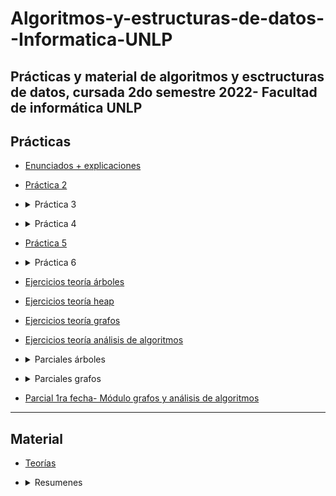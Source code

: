 # Algoritmos-y-estructuras-de-datos--Informatica-UNLP
Prácticas y material de algoritmos y esctructuras de datos, cursada 2do semestre 2022- Facultad de informática UNLP
----------
## Prácticas ##
* [Enunciados + explicaciones](https://github.com/ssofiaavila/Algoritmos-y-estructuras-de-datos--Informatica-UNLP/tree/main/Pr%C3%A1cticas/Enunciados%20%2B%20explicaciones)
* [Práctica 2](https://github.com/ssofiaavila/Algoritmos-y-estructuras-de-datos--Informatica-UNLP/tree/main/Pr%C3%A1cticas/Ejercicios/demo/src/main/java/ayed/practica2)
* <details>
  <summary> Práctica 3 </summary> 
  
  * [Tests](https://github.com/ssofiaavila/Algoritmos-y-estructuras-de-datos--Informatica-UNLP/tree/main/Pr%C3%A1cticas/Ejercicios/demo/src/main/java/ayed/practica3)
  * [Código](https://github.com/ssofiaavila/Algoritmos-y-estructuras-de-datos--Informatica-UNLP/tree/main/Pr%C3%A1cticas/Ejercicios/demo/src/main/java/ayed/tp03)
</details>

* <details>
  <summary> Práctica 4 </summary>
  
  * [Código](https://github.com/ssofiaavila/Algoritmos-y-estructuras-de-datos--Informatica-UNLP/tree/main/Pr%C3%A1cticas/Ejercicios/demo/src/main/java/ayed/tp04)
  * [Tests](https://github.com/ssofiaavila/Algoritmos-y-estructuras-de-datos--Informatica-UNLP/tree/main/Pr%C3%A1cticas/Ejercicios/demo/src/main/java/ayed/practica4)
</details>

* [Práctica 5](https://github.com/ssofiaavila/Algoritmos-y-estructuras-de-datos--Informatica-UNLP/blob/main/Pr%C3%A1cticas/Pra%CC%81ctica%205.pdf)
* <details>
  <summary> Práctica 6 </summary>
  
  * [Ejercicios teóricos](https://github.com/ssofiaavila/Algoritmos-y-estructuras-de-datos--Informatica-UNLP/blob/main/Pr%C3%A1cticas/Pra%CC%81ctica%206%2C%20parte%20te%C3%B3rica.pdf)
  * [Ejercicios prácticos](https://github.com/ssofiaavila/Algoritmos-y-estructuras-de-datos--Informatica-UNLP/tree/main/Pr%C3%A1cticas/Pr%C3%A1cticas(c%C3%B3digo)/demo/src/main/java/ayed/tp06)
</details>

* [Ejercicios teoría árboles](https://github.com/ssofiaavila/Algoritmos-y-estructuras-de-datos--Informatica-UNLP/blob/main/Pr%C3%A1cticas/Pr%C3%A1ctica%20te%C3%B3rica%20de%20%C3%A1rboles%2C%20resoluci%C3%B3n.pdf)
* [Ejercicios teoría heap](https://github.com/ssofiaavila/Algoritmos-y-estructuras-de-datos--Informatica-UNLP/blob/main/Pr%C3%A1cticas/Pr%C3%A1ctica%20te%C3%B3rica%20de%20heap%2C%20resoluci%C3%B3n.pdf)
* [Ejercicios teoría grafos](https://github.com/ssofiaavila/Algoritmos-y-estructuras-de-datos--Informatica-UNLP/blob/main/Pr%C3%A1cticas/Pr%C3%A1ctica%20te%C3%B3rica%20de%20grafos%2C%20resoluci%C3%B3n.pdf)
* [Ejercicios teoría análisis de algoritmos](https://github.com/ssofiaavila/Algoritmos-y-estructuras-de-datos--Informatica-UNLP/blob/main/Pr%C3%A1cticas/Pr%C3%A1ctica%20te%C3%B3rica%20de%20an%C3%A1lisis%20de%20algoritmos.pdf)
* <details>
  <summary> Parciales árboles </summary>
  
  * [Enunciados](https://github.com/ssofiaavila/Algoritmos-y-estructuras-de-datos--Informatica-UNLP/blob/main/Parciales/Enunciados%20m%C3%B3dulo%201-%20pr%C3%A1ctica.pdf)
  * [Resoluciones](https://github.com/ssofiaavila/Algoritmos-y-estructuras-de-datos--Informatica-UNLP/tree/main/Pr%C3%A1cticas/Ejercicios/demo/src/main/java/ayed/parcialesArboles)
  * [Parcial árboles 15/10 primera fecha](https://github.com/ssofiaavila/Algoritmos-y-estructuras-de-datos--Informatica-UNLP/tree/main/Pr%C3%A1cticas/Ejercicios/demo/src/main/java/ayed/parcial1Arboles)
 
 </details>
 
* <details>
  <summary> Parciales grafos </summary>
  
  * [Enunciados](https://github.com/ssofiaavila/Algoritmos-y-estructuras-de-datos--Informatica-UNLP/blob/main/Parciales/Enunciados%20pr%C3%A1ctico%2C%20grafos.pdf)
  * [Resoluciones](https://github.com/ssofiaavila/Algoritmos-y-estructuras-de-datos--Informatica-UNLP/tree/main/Pr%C3%A1cticas/Pr%C3%A1cticas(c%C3%B3digo)/demo/src/main/java/ayed/parcialesGrafos)
  </details>
* [Parcial 1ra fecha- Módulo grafos y análisis de algoritmos](https://github.com/ssofiaavila/Algoritmos-y-estructuras-de-datos--Informatica-UNLP/blob/main/Parciales/AYED%201ra%20fecha%202022-%20M%C3%B3dulo%202%20y%203.pdf)
----- 
## Material ##
* [Teorías](https://github.com/ssofiaavila/Algoritmos-y-estructuras-de-datos--Informatica-UNLP/tree/main/Teor%C3%ADas)
* <details>
  <summary> Resumenes </summary> 
  
  * [Árboles y heap](https://github.com/ssofiaavila/Algoritmos-y-estructuras-de-datos--Informatica-UNLP/blob/main/Apuntes%20%2B%20resumenes/Resumen%20m%C3%B3dulo%201.pdf)
  * [Grafos](https://github.com/ssofiaavila/Algoritmos-y-estructuras-de-datos--Informatica-UNLP/blob/main/Apuntes%20%2B%20resumenes/Resumen%20grafos.pdf)
  
  
 </details>
